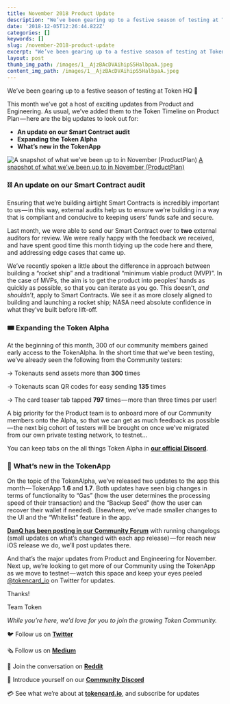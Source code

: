 ```yaml
---
title: November 2018 Product Update
description: "We’ve been gearing up to a festive season of testing at Token HQ \U0001F384"
date: '2018-12-05T12:26:44.822Z'
categories: []
keywords: []
slug: /november-2018-product-update
excerpt: "We’ve been gearing up to a festive season of testing at Token HQ \U0001F384"
layout: post
thumb_img_path: /images/1__AjzBAcDVAihipS5HalbpaA.jpeg
content_img_path: /images/1__AjzBAcDVAihipS5HalbpaA.jpeg
---
```


We’ve been gearing up to a festive season of testing at Token HQ 🎄

This month we’ve got a host of exciting updates from Product and Engineering. As usual, we’ve added them to the Token Timeline on Product Plan — here are the big updates to look out for:

*   **An update on our Smart Contract audit**
*   **Expanding the Token Alpha**
*   **What’s new in the TokenApp**

![[A snapshot of what we’ve been up to in November (ProductPlan)](https://app.productplan.com/p/WKmCZlrSDYGGdjB9HtBUJZKA9Cl6PCXD)](/images/1__oFPKDpHqntxRBSzWSpdHZw.png)
[A snapshot of what we’ve been up to in November (ProductPlan)](https://app.productplan.com/p/WKmCZlrSDYGGdjB9HtBUJZKA9Cl6PCXD)

### ⛓ An update on our Smart Contract audit

Ensuring that we’re building airtight Smart Contracts is incredibly important to us — in this way, external audits help us to ensure we’re building in a way that is compliant and conducive to keeping users’ funds safe and secure.

Last month, we were able to send our Smart Contract over to **two** external auditors for review. We were really happy with the feedback we received, and have spent good time this month tidying up the code here and there, and addressing edge cases that came up.

We’ve recently spoken a little about the difference in approach between building a “rocket ship” and a traditional “minimum viable product (MVP)”. In the case of MVPs, the aim is to get the product into peoples’ hands as quickly as possible, so that you can iterate as you go. This doesn’t, _and shouldn’t_, apply to Smart Contracts. We see it as more closely aligned to building and launching a rocket ship; NASA need absolute confidence in what they’ve built before lift-off.

### 🎟 Expanding the Token Alpha

At the beginning of this month, 300 of our community members gained early access to the TokenAlpha. In the short time that we’ve been testing, we’ve already seen the following from the Community testers:

→ Tokenauts send assets more than **300** times

→ Tokenauts scan QR codes for easy sending **135** times

→ The card teaser tab tapped **797** times — more than three times per user!

A big priority for the Product team is to onboard more of our Community members onto the Alpha, so that we can get as much feedback as possible — the next big cohort of testers will be brought on once we’ve migrated from our own private testing network, to testnet…

You can keep tabs on the all things Token Alpha in [**our official Discord**](https://discord.gg/RhxpjpX).

### 🚀 What’s new in the TokenApp

On the topic of the TokenAlpha, we’ve released two updates to the app this month — TokenApp **1.6** and **1.7**. Both updates have seen big changes in terms of functionality to “Gas” (how the user determines the processing speed of their transaction) and the “Backup Seed” (how the user can recover their wallet if needed). Elsewhere, we’ve made smaller changes to the UI and the “Whitelist” feature in the app.

[**DanQ has been posting in our Community Forum**](http://discourse.tokencard.io/) with running changelogs (small updates on what’s changed with each app release) — for reach new iOS release we do, we’ll post updates there.

And that’s the major updates from Product and Engineering for November. Next up, we’re looking to get more of our Community using the TokenApp as we move to testnet — watch this space and keep your eyes peeled [@tokencard\_io](https://twitter.com/tokencard_io) on Twitter for updates.

Thanks!

Team Token

_While you’re here, we’d love for you to join the growing Token Community._

🐦 Follow us on [**Twitter**](https://twitter.com/tokencard_io)

🗞 Follow us on [**Medium**](https://medium.com/tokencard)

👋 Join the conversation on [**Reddit**](https://www.reddit.com/r/TokenCard/)

🤖 Introduce yourself on our [**Community Discord**](https://discord.gg/RhxpjpX)

💳 See what we’re about at [**tokencard.io**](https://tokencard.io/), and subscribe for updates